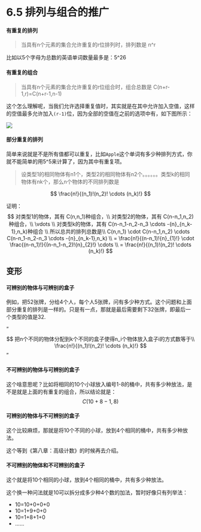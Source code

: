 # 6.5 排列与组合的推广

#### 有重复的排列

> 当具有n个元素的集合允许重复的r位排列时，排列数是 n^r

比如以5个字母为总数的英语单词数量最多是：5^26

#### 有重复的组合

> 当具有n个元素的集合允许重复的r位组合时，组合总数是 C(n+r-1,r)=C(n+r-1,n-1)

这个怎么理解呢，当我们允许选择重复值时，其实就是在其中允许加入空值，这样的空值最多允许加入`(r-1)`位，因为全部的空值在之前的选项中有，如下图所示：



![](https://tva1.sinaimg.cn/large/008eGmZEgy1gmij0pfb3vj30mi0eddg3.jpg)

#### 部分重复的排列

简单来说就是不是所有值都可以重复，比如`Apple`这个单词有多少种排列方式，你就不能简单的用5^5来计算了，因为其中有重复项。

> 设类型1的相同物体有n1个，类型2的相同物体有n2个。。。。。。类型k的相同物体有nk个，那么n个物体的不同排列数是

$$
\frac{n!}{(n_1)!(n_2)! \cdots (n_k)!}
$$

证明：
$$
对类型1的物体，其有 C(n,n_1)种组合，\\
对类型2的物体，其有 C(n-n_1,n_2)种组合，\\
\vdots \\
对类型k的物体，其有 C(n-n_1-n_2-n_3 \cdots -{n}_{n_k-1},n_k)种组合 \\
所以总共的排列总数是\\
C(n,n_1) \cdot C(n-n_1,n_2) \cdots C(n-n_1-n_2-n_3 \cdots -{n}_{n_k-1},n_k) \\
= \frac{n!}{(n-n_1)!{n}_{1}!} \cdot \frac{(n-n_1)!}{(n-n_1-n_2)!{n}_{2}!} \cdots \\
= \frac{n!}{(n_1)!(n_2)! \cdots (n_k)!}
$$

## 变形

#### 可辨别的物体与可辨别的盒子

例如，把52张牌，分给4个人，每个人5张牌，问有多少种方式。这个问题和上面部分重复的排列是一样的。只是有一点，那就是最后需要剩下32张牌，即最后一个类型的值是32.

“
$$
把n个不同的物体分配到k个不同的盒子使得n_i个物体放入盒子i的方式数等于\\
\frac{n!}{(n_1)!(n_2)! \cdots (n_k)!}
$$
”

#### 不可辨别的物体与可辨别的盒子

这个啥意思呢？比如将相同的10个小球放入编号1-8的桶中，共有多少种放法，是不是就是上面的有重复的组合，所以结论就是：
$$
C(10+8-1,8)
$$

#### 可辨别的物体与不可辨别的盒子

这个比较麻烦，那就是将10个不同的小球，放到4个相同的桶中，共有多少种放法。

这个等到《第八章：高级计数》的时候再去介绍。

#### 不可辨别的物体和不可辨别的盒子

这个就是将10个相同的小球，放到4个相同的桶中，共有多少种放法。

这个换一种问法就是10可以拆分成多少种4个数的加法，暂时好像只有列举法：

- 10=10+0+0+0
- 10=1+9+0+0
- 10=1+8+1+0
- ......

